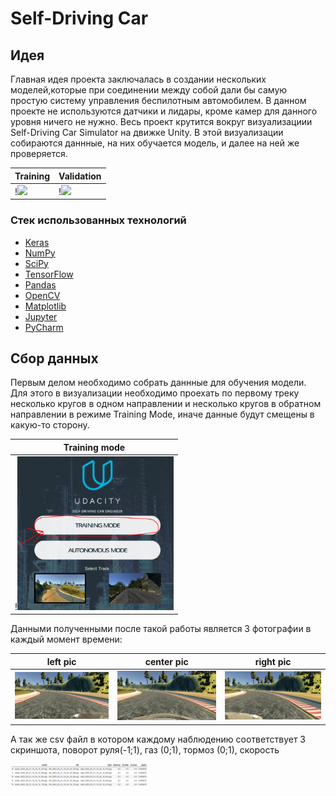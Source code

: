 # Self-Driving Car 
## Идея
Главная идея проекта заключалась в создании нескольких моделей,которые при соединении между собой дали бы самую простую систему управления беспилотным автомобилем.
В данном проекте не используются датчики и лидары, кроме камер для данного уровня ничего не нужно. Весь проект крутится вокруг визуализациии Self-Driving Car Simulator
на движке Unity. В этой визуализации собираются даннные, на них обучается модель, и далее на ней же проверяется. 

Training | Validation
------------|---------------
!<img src="./drive/first_track.gif" width="300"> | !<img src="./drive/second_track.gif" width="300"> 
### Стек использованных технологий 

- [Keras](https://keras.io/)
- [NumPy](http://www.numpy.org/)
- [SciPy](https://www.scipy.org/)
- [TensorFlow](http://tensorflow.org)
- [Pandas](http://pandas.pydata.org/)
- [OpenCV](http://opencv.org/)
- [Matplotlib](http://matplotlib.org/) 
- [Jupyter](http://jupyter.org/) 
- [PyCharm](https://www.jetbrains.com/ru-ru/pycharm/)

## Сбор данных
Первым делом необходимо собрать даннные для обучения модели. Для этого в визуализации необходимо проехать по первому треку несколько кругов в одном направлении и
несколько кругов в обратном направлении в режиме Training Mode, иначе данные будут смещены в какую-то сторону.

Training mode |
------------ |
!<img src="./drive/training_mode.PNG" width="250"> |

Данными полученными после такой работы является 3 фотографии в каждый момент времени:

left pic | center pic | right pic 
------------ | ------------ | ------------
<img src="./drive/left.jpg" width="220"> | <img src="./drive/center.jpg" width="220"> | <img src="./drive/right.jpg" width="220">

А так же csv файл в котором каждому наблюдению соответствует 3 скриншота, поворот руля(-1;1), газ (0;1), тормоз (0;1), скорость

<img src="./drive/table.png" width="220">
